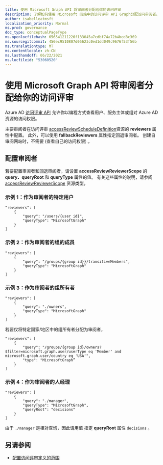 ```yaml
---
title: 使用 Microsoft Graph API 将审阅者分配给你的访问评审
description: 了解如何使用 Microsoft 网站中的访问评审 API Graph分配访问审阅者。
author: isabelleatmsft
localization_priority: Normal
ms.prod: governance
doc_type: conceptualPageType
ms.openlocfilehash: 656541211226f133045a7cdbf74a72b4bcd8c369
ms.sourcegitcommit: 456ec9510807d05623c0ed1dd049c9676f53f56b
ms.translationtype: MT
ms.contentlocale: zh-CN
ms.lasthandoff: 06/22/2021
ms.locfileid: "53060520"
---
```

# <a name="assign-reviewers-to-your-access-review-using-the-microsoft-graph-api"></a>使用 Microsoft Graph API 将审阅者分配给你的访问评审

Azure AD [访问评审 API](/graph/api/resources/accessreviewsv2-root) 允许你以编程方式查看用户、服务主体或组对 Azure AD 资源的访问权限。

主要审阅者在访问评审 [accessReviewScheduleDefinition](/graph/api/resources/accessreviewscheduledefinition)资源的 **reviewers** 属性中配置。  此外，可以使用 **fallbackReviewers** 属性指定回退审阅者。 创建自审阅网站时，不需要 (查看自己的访问权限) 。

## <a name="configure-reviewers"></a>配置审阅者

若要配置审阅者和回退审阅者，请设置 **accessReviewReviewerScope** 的 **query、queryRoot** 和 **queryType** 属性的值。  有关这些属性的说明，请参阅 [accessReviewReviewerScope](/graph/api/resources/accessreviewreviewerscope) 资源类型。

### <a name="example-1-a-specific-user-as-the-reviewer"></a>示例 1：作为审阅者的特定用户

```http
"reviewers": [
    {
        "query": "/users/{user id}",
        "queryType": "MicrosoftGraph"
    }
]
```

### <a name="example-2-members-of-a-group-as-reviewers"></a>示例 2：作为审阅者的组的成员

```http
"reviewers": [
    {
        "query": "/groups/{group id}}/transitiveMembers",
        "queryType": "MicrosoftGraph"
    }
]
```

### <a name="example-3-group-owners-as-reviewers"></a>示例 3：作为审阅者的组所有者
```http
"reviewers": [
    {
        "query": "./owners",
        "queryType": "MicrosoftGraph"
    }
]
```

若要仅将特定国家/地区中的组所有者分配为审阅者，

```http
"reviewers": [
    {
        "query": "/groups/{group id}/owners?$filter=microsoft.graph.user/userType eq 'Member' and microsoft.graph.user/country eq 'USA'",
        "type": "MicrosoftGraph”
    }
]
```

### <a name="example-4-people-managers-as-reviewers"></a>示例 4：作为审阅者的人经理

```http
"reviewers": [
    {
        "query": "./manager",
        "queryType": "MicrosoftGraph",
        "queryRoot": "decisions"
    }
]
```
由于 `./manager` 是相对查询，因此请用值 指定 **queryRoot** 属性 `decisions` 。

## <a name="see-also"></a>另请参阅

+ [配置访问评审定义的范围](/graph/accessreviews-scope-concept)
